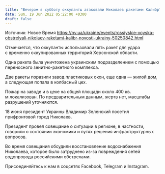 ```yaml
---
title: "Вечером в субботу оккупанты атаковали Николаев ракетами Калибр"
date: Sun, 19 Jun 2022 05:22:00 +0300
draft: false
---
```

Источник: Новое Время https://nv.ua/ukraine/events/rossiyskie-voyska-obstrelyali-nikolaev-raketami-kalibr-novosti-ukrainy-50250842.html


Отмечается, что оккупанты использовали пять ракет для удара с временно оккупированных территорий Херсонской области.

Одна ракета была уничтожена украинским подразделением с помощью переносного зенитно-ракетного комплекса.

Две ракеты поразили завод пластиковых окон, еще одна — жилой дом, а следующая попала в колбасный цех.

Пожар на заводе и в цехе на общей площади около 400 кв. м локализован. По предварительным данным, жертв нет, масштабы разрушений уточняются.

18 июня президент Украины Владимир Зеленский посетил прифронтовой город Николаев.

Президент провел совещание о ситуации в регионе, в частности, говорили о состоянии экономики и путях решения инфраструктурных вопросов.

Во время совещания обсудили восстановление водоснабжения Николаева, которое было затруднено из-за повреждения сетей водопровода российскими обстрелами.

Присоединяйтесь к нам в соцсетях Facebook, Telegram и Instagram.
